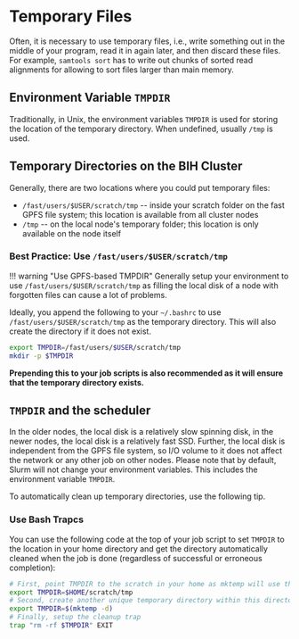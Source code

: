 # Temporary Files

Often, it is necessary to use temporary files, i.e., write something out in the  middle of your program, read it in again later, and then discard these files.
For example, `samtools sort` has to write out chunks of sorted read alignments for allowing to sort files larger than main memory.

## Environment Variable `TMPDIR`

Traditionally, in Unix, the environment variables `TMPDIR` is used for storing the location of the temporary directory.
When undefined, usually `/tmp` is used.

## Temporary Directories on the BIH Cluster

Generally, there are two locations where you could put temporary files:

- `/fast/users/$USER/scratch/tmp` -- inside your scratch folder on the fast GPFS file system; this location is available from all cluster nodes
- `/tmp` -- on the local node's temporary folder; this location is only available on the node itself

### Best Practice:  Use `/fast/users/$USER/scratch/tmp`

!!! warning "Use GPFS-based TMPDIR"
    Generally setup your environment to use `/fast/users/$USER/scratch/tmp` as filling the local disk of a node with forgotten files can cause a lot of problems.

Ideally, you append the following to your `~/.bashrc` to use `/fast/users/$USER/scratch/tmp` as the temporary directory.
This will also create the directory if it does not exist.

```bash
export TMPDIR=/fast/users/$USER/scratch/tmp
mkdir -p $TMPDIR
```

**Prepending this to your job scripts is also recommended as it will ensure that the temporary directory exists.**

## `TMPDIR` and the scheduler

In the older nodes, the local disk is a relatively slow spinning disk, in the newer nodes, the local disk is a relatively fast SSD.
Further, the local disk is independent from the GPFS file system, so I/O volume to it does not affect the network or any other job on other nodes.
Please note that by default, Slurm will not change your environment variables.
This includes the environment variable `TMPDIR`.

To automatically clean up temporary directories, use the following tip.

### Use Bash Trapcs

You can use the following code at the top of your job script to set `TMPDIR` to the location in your home directory and get the directory automatically cleaned when the job is done (regardless of successful or erroneous completion):

```bash
# First, point TMPDIR to the scratch in your home as mktemp will use thi
export TMPDIR=$HOME/scratch/tmp
# Second, create another unique temporary directory within this directory
export TMPDIR=$(mktemp -d)
# Finally, setup the cleanup trap
trap "rm -rf $TMPDIR" EXIT
```
